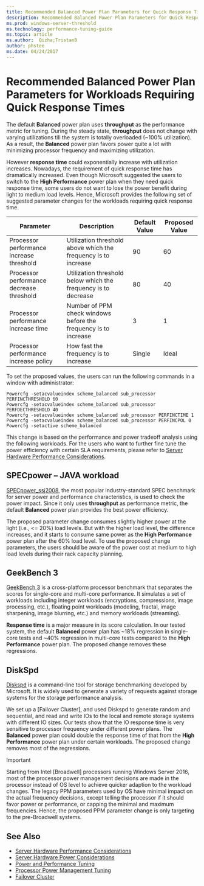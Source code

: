 ```yaml
---
title: Recommended Balanced Power Plan Parameters for Quick Response Times
description: Recommended Balanced Power Plan Parameters for Quick Response Time
ms.prod: windows-server-threshold
ms.technology: performance-tuning-guide
ms.topic: article
ms.author:  Qizha;TristanB
author: phstee
ms.date: 04/24/2017
---
```


# Recommended Balanced Power Plan Parameters for Workloads Requiring Quick Response Times

The default **Balanced** power plan uses **throughput** as the performance metric for tuning. During the steady state, **throughput** does not change with varying utilizations till the system is totally overloaded (~100% utilization).  As a result, the **Balanced** power plan favors power quite a lot with minimizing processor frequency and maximizing utilization.

However **response time** could exponentially increase with utilization increases. Nowadays, the requirement of quick response time has dramatically increased. Even though Microsoft suggested the users to switch to the **High Performance** power plan when they need quick response time, some users do not want to lose the power benefit during light to medium load levels. Hence, Microsoft provides the following set of suggested parameter changes for the workloads requiring quick response time.


| Parameter | Description | Default Value | Proposed Value |
|------------------------|--------------------------------------------------------------------------------------------------------------------------------------------------------|----------------------------------------------------------------------------------|-----------------------------------------------------------------------------------------------------------------------------------------------------------|
| Processor performance increase threshold | Utilization threshold above which the frequency is to increase | 90 | 60 |
| Processor performance decrease threshold | Utilization threshold below which the frequency is to decrease | 80 | 40 |
| Processor performance increase time | Number of PPM check windows before the frequency is to increase | 3 | 1 |
| Processor performance increase policy | How fast the frequency is to increase | Single | Ideal |

To set the proposed values, the users can run the following commands in a window with administrator:

``` syntax
Powercfg -setacvalueindex scheme_balanced sub_processor PERFINCTHRESHOLD 60
Powercfg -setacvalueindex scheme_balanced sub_processor PERFDECTHRESHOLD 40
Powercfg -setacvalueindex scheme_balanced sub_processor PERFINCTIME 1
Powercfg -setacvalueindex scheme_balanced sub_processor PERFINCPOL 0
Powercfg -setactive scheme_balanced
```

This change is based on the performance and power tradeoff analysis using the following workloads. For the users who want to further fine tune the power efficiency with certain SLA requirements, please refer to [Server Hardware Performance Considerations](../power.md).

## SPECpower – JAVA workload

[SPECpower\_ssj2008](http://spec.org/power_ssj2008/), the most popular industry-standard SPEC benchmark for server power and performance characteristics, is used to check the power impact. Since it only uses **throughput** as performance metric, the default **Balanced** power plan provides the best power efficiency.

The proposed parameter change consumes slightly higher power at the light (i.e., <= 20%) load levels. But with the higher load level, the difference increases, and it starts to consume same power as the **High Performance** power plan after the 60% load level. To use the proposed change parameters, the users should be aware of the power cost at medium to high load levels during their rack capacity planning.

## GeekBench 3

[GeekBench 3](http://www.geekbench.com/geekbench3/) is a cross-platform processor benchmark that separates the scores for single-core and multi-core performance. It simulates a set of workloads including integer workloads (encryptions, compressions, image processing, etc.), floating point workloads (modeling, fractal, image sharpening, image blurring, etc.) and memory workloads (streaming).

**Response time** is a major measure in its score calculation. In our tested system, the default **Balanced** power plan has ~18% regression in single-core tests and ~40% regression in multi-core tests compared to the **High Performance** power plan. The proposed change removes these regressions.

## DiskSpd

[Diskspd](https://en.wikipedia.org/wiki/Diskspd) is a command-line tool for storage benchmarking developed by Microsoft. It is widely used to generate a variety of requests against storage systems for the storage performance analysis.

We set up a [Failover Cluster], and used Diskspd to generate random and sequential, and read and write IOs to the local and remote storage systems with different IO sizes. Our tests show that the IO response time is very sensitive to processor frequency under different power plans. The **Balanced** power plan could double the response time of that from the **High Performance** power plan under certain workloads. The proposed change removes most of the regressions.

>[!Important]
>Starting from Intel [Broadwell] processors running Windows Server 2016, most of the processor power management decisions are made in the processor instead of OS level to achieve quicker adaption to the workload changes. The legacy PPM parameters used by OS have minimal impact on the actual frequency decisions, except telling the processor if it should favor power or performance, or capping the minimal and maximum frequencies. Hence, the proposed PPM parameter change is only targeting to the pre-Broadwell systems.

## See Also
- [Server Hardware Performance Considerations](../index.md)
- [Server Hardware Power Considerations](../power.md)
- [Power and Performance Tuning](power-performance-tuning.md)
- [Processor Power Management Tuning](processor-power-management-tuning.md)
- [Failover Cluster](https://technet.microsoft.com/en-us/library/cc725923.aspx)
